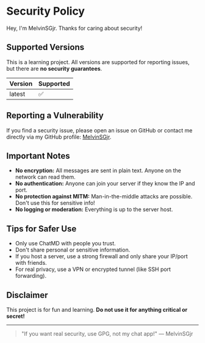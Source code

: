 # Security Policy

Hey, I'm MelvinSGjr. Thanks for caring about security!

## Supported Versions
This is a learning project. All versions are supported for reporting issues, but there are **no security guarantees**.

| Version | Supported |
| ------- | --------- |
| latest  | ✅        |

## Reporting a Vulnerability
If you find a security issue, please open an issue on GitHub or contact me directly via my GitHub profile: [MelvinSGjr](https://github.com/MelvinSGjr).

## Important Notes
- **No encryption:** All messages are sent in plain text. Anyone on the network can read them.
- **No authentication:** Anyone can join your server if they know the IP and port.
- **No protection against MITM:** Man-in-the-middle attacks are possible. Don't use this for sensitive info!
- **No logging or moderation:** Everything is up to the server host.

## Tips for Safer Use
- Only use ChatMD with people you trust.
- Don't share personal or sensitive information.
- If you host a server, use a strong firewall and only share your IP/port with friends.
- For real privacy, use a VPN or encrypted tunnel (like SSH port forwarding).

## Disclaimer
This project is for fun and learning. **Do not use it for anything critical or secret!**

---

> "If you want real security, use GPG, not my chat app!" — MelvinSGjr 
